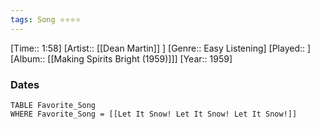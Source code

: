 ```yaml
---
tags: Song ⭐⭐⭐⭐ 
---
```

[Time:: 1:58]
[Artist:: [[Dean Martin]] ]
[Genre:: Easy Listening]
[Played:: ]
[Album:: [[Making Spirits Bright (1959)]]]
[Year:: 1959]
### Dates
````dataview
TABLE Favorite_Song
WHERE Favorite_Song = [[Let It Snow! Let It Snow! Let It Snow!]]
````